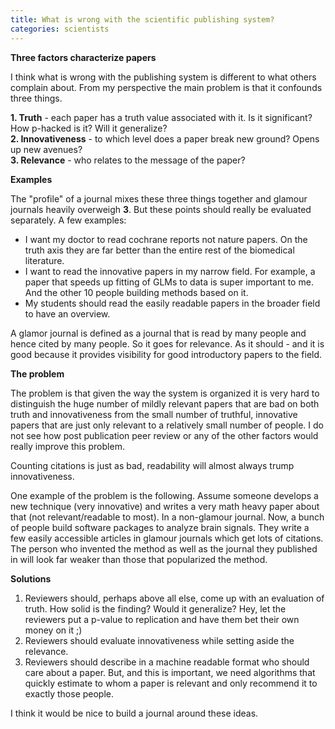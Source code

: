 ```yaml
---
title: What is wrong with the scientific publishing system?
categories: scientists
---
```


**Three factors characterize papers**

I think what is wrong with the publishing system is different to what others complain about.
From my perspective the main problem is that it confounds three things.

  **1. Truth** - each paper has a truth value associated with it. Is it significant? How p-hacked is it? Will it generalize?<br>
  **2. Innovativeness** - to which level does a paper break new ground? Opens up new avenues?<br>
  **3. Relevance** - who relates to the message of the paper?


**Examples**

The "profile" of a journal mixes these three things together and glamour journals heavily overweigh **3**. But these points should really be evaluated separately. A few examples:

  -  I want my doctor to read cochrane reports not nature papers. On the truth axis they are far better than the entire rest of the biomedical literature.
  - I want to read the innovative papers in my narrow field. For example, a paper that speeds up fitting of GLMs to data is super important to me. And the other 10 people building methods based on it.
  - My students should read the easily readable papers in the broader field to have an overview.

A glamor journal is defined as a journal that is read by many people and hence cited by many people. So it goes for relevance. As it should - and it is good because it provides visibility for good introductory papers to the field.

**The problem**

The problem is that given the way the system is organized it is very hard to distinguish the huge number of mildly relevant papers that are bad on both truth and innovativeness from the small number of truthful, innovative papers that are just only relevant to a relatively small number of people. I do not see how post publication peer review or any of the other factors would really improve this problem.

Counting citations is just as bad, readability will almost always trump innovativeness.

One example of the problem is the following. Assume someone develops a new technique (very innovative) and writes a very math heavy paper about that (not relevant/readable to most). In a non-glamour journal. Now, a bunch of people build software packages to analyze brain signals. They write a few easily accessible articles in glamour journals which get lots of citations. The person who invented the method as well as the journal they published in will look far weaker than those that popularized the method.

**Solutions**

  1. Reviewers should, perhaps above all else, come up with an evaluation of truth. How solid is the finding? Would it generalize? Hey, let the reviewers put a p-value to replication and have them bet their own money on it ;)
  2. Reviewers should evaluate innovativeness while setting aside the relevance.
  3. Reviewers should describe in a machine readable format who should care about a paper. But, and this is important, we need algorithms that quickly estimate to whom a paper is relevant and only recommend it to exactly those people.

I think it would be nice to build a journal around these ideas.
